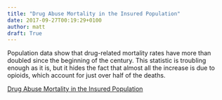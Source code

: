 ```yaml
---
title: "Drug Abuse Mortality in the Insured Population"
date: 2017-09-27T00:19:29+0100
author: matt
draft: True
---
```

Population data show that drug-related mortality rates have more than doubled since the beginning of the century. This statistic is troubling enough as it is, but it hides the fact that almost all the increase is due to opioids, which account for just over half of the deaths.

[ Drug Abuse Mortality in the Insured Population ]( https://www.munichre.com/site/marclife-mobile/get/documents_E401698660/marclife/assset.marclife/Documents/Publications/drug-abuse-mortality-in-insured-population-WP_9-14-17.pdf )
